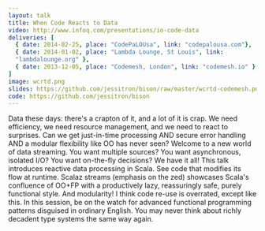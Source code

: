 ```yaml
---
layout: talk
title: When Code Reacts to Data
video: http://www.infoq.com/presentations/io-code-data
deliveries: [
  { date: 2014-02-25, place: "CodePaLOUsa", link: "codepalousa.com"},
  { date: 2014-01-02, place: "Lambda Lounge, St Louis", link:
  "lambdalounge.org" },
  { date: 2013-12-05, place: "Codemesh, London", link: "codemesh.io" }
]
image: wcrtd.png
slides: https://github.com/jessitron/bison/raw/master/wcrtd-codemesh.pdf
code: https://github.com/jessitron/bison
---
```

Data these days: there's a crapton of it, and a lot of it is crap. We
need efficiency, we need resource management, and we need to react to
surprises. Can we get just-in-time processing AND secure error handling
AND a modular flexibility like OO has never seen? Welcome to a new world
of data streaming. You want multiple sources? You want asynchronous,
isolated I/O? You want on-the-fly decisions? We have it all! This talk
introduces reactive data processing in Scala. See code that modifies its
flow at runtime. Scalaz streams (emphasis on the zed) showcases Scala's
confluence of OO+FP with a productively lazy, reassuringly safe, purely
functional style. And modularity! I think code re-use is overrated,
except like this. In this session, be on the watch for advanced
functional programming patterns disguised in ordinary English. You may
never think about richly decadent type systems the same way again.
